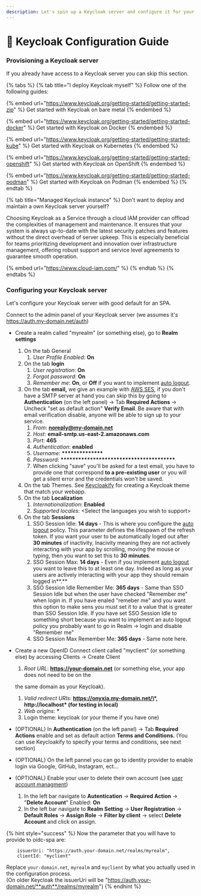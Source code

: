 ```yaml
---
description: Let's spin up a Keycloak server and configure it for your webapp!
---
```


# 🔑 Keycloak Configuration Guide

### Provisioning a Keycloak server

If you already have access to a Keycloak server you can skip this section. &#x20;

{% tabs %}
{% tab title="I deploy Keycloak myself" %}
Follow one of the following guides: &#x20;

{% embed url="https://www.keycloak.org/getting-started/getting-started-zip" %}
Get started with Keycloak on bare metal
{% endembed %}

{% embed url="https://www.keycloak.org/getting-started/getting-started-docker" %}
Get started with Keycloak on Docker
{% endembed %}

{% embed url="https://www.keycloak.org/getting-started/getting-started-kube" %}
Get started with Keycloak on Kubernetes
{% endembed %}

{% embed url="https://www.keycloak.org/getting-started/getting-started-openshift" %}
Get started with Keycloak on OpenShift
{% endembed %}

{% embed url="https://www.keycloak.org/getting-started/getting-started-podman" %}
Get started with Keycloak on Podman
{% endembed %}
{% endtab %}

{% tab title="Managed Keycloak instance" %}
Don't want to deploy and maintain a own Keycloak server yourself?&#x20;

Choosing Keycloak as a Service through a cloud IAM provider can offload the complexities of management and maintenance. It ensures that your system is always up-to-date with the latest security patches and features without the direct overhead of server upkeep. This is especially beneficial for teams prioritizing development and innovation over infrastructure management, offering robust support and service level agreements to guarantee smooth operation. &#x20;

{% embed url="https://www.cloud-iam.com/" %}
{% endtab %}
{% endtabs %}

### Configuring your Keycloak server

Let's configure your Keycloak server with good default for an SPA.&#x20;

Connect to the admin panel of your Keycloak server (we assumes it's https://auth.my-domain.net/auth)

* Create a realm called "myrealm" (or something else), go to **Realm settings**
  1. On the tab General
     1. _User Profile Enabled_: **On**
  2. On the tab **login**
     1. _User registration_: **On**
     2. _Forgot password_: **On**
     3. _Remember me_: **On**, or **Off** if you want to implement [auto logout](../documentation/auto-logout.md).
  3. On the tab **email,** we give an example with [AWS SES](https://aws.amazon.com/ses/), if you don't have a SMTP server at hand you can skip this by going to **Authentication** (on the left panel) -> Tab **Required Actions** -> Uncheck "set as default action" **Verify Email**. Be aware that with email verification disable, anyone will be able to sign up to your service.
     1. _From_: **noreply@my-domain.net**
     2. _Host_: **email-smtp.us-east-2.amazonaws.com**
     3. _Port_: **465**
     4. _Authentication_: **enabled**
     5. _Username_: **\*\*\*\*\*\*\*\*\*\*\*\*\*\***
     6. _Password_: **\*\*\*\*\*\*\*\*\*\*\*\*\*\*\*\*\*\*\*\*\*\*\*\*\*\*\*\*\*\*\*\*\*\*\*\*\*\*\***
     7. When clicking "save" you'll be asked for a test email, you have to provide one that correspond **to a pre-existing user** or you will get a silent error and the credentials won't be saved.
  4. On the tab Themes. See [Keycloakify](https://www.keycloakify.dev/) for creating a Keycloak theme that match your webapp.
  5. On the tab **Localization**
     1. _Internationalization_: **Enabled**
     2. _Supported locales_: \<Select the languages you wish to support>
  6. On the tab **Sessions**
     1. SSO Session Idle: **14 days** - This is where you configure the [auto logout](../documentation/auto-logout.md) policy. This parameter defines the lifespawn of the refresh token. If you want your user to be automatically loged out after **30 minutes** of inactivity, Inacivity meaning they are not actively interacting with your app by scrolling, moving the mouse or typing, then you want to set this to **30 minutes**.
     2. SSO Session Max: **14 days** - Even if you implement [auto logout](../documentation/auto-logout.md) you want to leave this to at least one day. Indeed as long as your users are actively interacting with your app they should remain logged in**.**
     3. SSO Session Idle Remember Me: **365 days** - Same than SSO Session Idle but when the user have checked "Remember me" when login in. If you have enaled "remeber me" and you want this option to make sens you must set it to a value that is greater than SSO Session Idle. If you have set SSO Session Idle to something short because you want to implement an auto logout policy you probably want to go in Realm -> login and disable "Remember me"
     4. SSO Session Max Remember Me: **365 days** - Same note here.
*   Create a new OpenID Connect client called "myclient" (or something else) by accessing Clients -> Create Client

    1. _Root URL_: **https://your-domain.net** (or something else, your app does not need to be on the&#x20;

    the same domain as your Keycloak).

    1. _Valid redirect URIs_: **https://onyxia.my-domain.net/\*, http://localhost\* (for testing in local)**
    2. _Web origins_: **\***
    3. Login theme: keycloak (or your theme if you have one)
* (OPTIONAL) In **Authentication** (on the left panel) -> Tab **Required Actions** enable and set as default action **Terms and Conditions.** (You can use Keycloakify to specify your terms and conditions, see next section)
* (OPTIONAL) On the left pannel you can go to identity provider to enable login via Google, GitHub, Instagram, ect...&#x20;
*   (OPTIONAL) Enable your user to delete their own account (see [user account managment](../documentation/user-account-management.md))

    1. In the left bar navigate to **Autentication** -> **Required Action** -> "**Delete Account**" Enabled: **On**
    2. In the left bar navigate to **Realm Setting** -> **User Registration** -> **Default Roles** -> **Assign Role** -> **Filter by client** -> select **Delete Account** and click on assign.



{% hint style="success" %}
Now the parameter that you will have to provide to oidc-spa are:&#x20;

```
    issuerUri: "https://auth.your-domain.net/realms/myrealm",
    clientId: "myclient"
```

Replace `your-domain.net`, `myrealm` and `myclient` by what you actually used in the configuration process.\
(On older Keycloak the issuerUri will be "https://auth.your-domain.net/**auth**/realms/myrealm")
{% endhint %}

